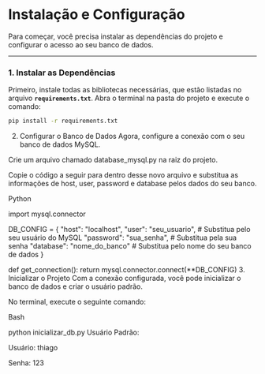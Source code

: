 # Instalação e Configuração

Para começar, você precisa instalar as dependências do projeto e configurar o acesso ao seu banco de dados.

---

### 1. Instalar as Dependências

Primeiro, instale todas as bibliotecas necessárias, que estão listadas no arquivo **`requirements.txt`**. Abra o terminal na pasta do projeto e execute o comando:

```bash
pip install -r requirements.txt
```


2. Configurar o Banco de Dados
Agora, configure a conexão com o seu banco de dados MySQL.

Crie um arquivo chamado database_mysql.py na raiz do projeto.

Copie o código a seguir para dentro desse novo arquivo e substitua as informações de host, user, password e database pelos dados do seu banco.

Python

import mysql.connector

DB_CONFIG = {
    "host": "localhost",
    "user": "seu_usuario",       # Substitua pelo seu usuário do MySQL
    "password": "sua_senha",       # Substitua pela sua senha
    "database": "nome_do_banco"   # Substitua pelo nome do seu banco de dados
}

def get_connection():
    return mysql.connector.connect(**DB_CONFIG)
3. Inicializar o Projeto
Com a conexão configurada, você pode inicializar o banco de dados e criar o usuário padrão.

No terminal, execute o seguinte comando:

Bash

python inicializar_db.py
Usuário Padrão:

Usuário: thiago

Senha: 123